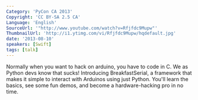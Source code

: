 ```yaml
---
Category: 'PyCon CA 2013'
Copyright: 'CC BY-SA 2.5 CA'
Language: 'English'
SourceUrl: '"http://www.youtube.com/watch?v=Rfjfdc9Mupw"'
ThumbnailUrl: 'http://i1.ytimg.com/vi/Rfjfdc9Mupw/hqdefault.jpg'
date: '2013-08-10'
speakers: [Swift]
tags: [talk]
---
```

Normally when you want to hack on arduino, you have to code in C. We as Python devs know that sucks! Introducing BreakfastSerial, a framework that makes it simple to interact with Arduinos using just Python. You'll learn the basics, see some fun demos, and become a hardware-hacking pro in no time.